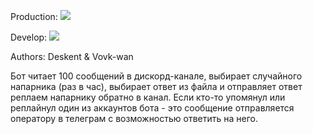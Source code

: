 Production:
<img src="https://github.com/Deskent/discord_mailer/workflows/discord_mailer/badge.svg?branch=main"><br>

Develop:
<img src="https://github.com/Deskent/discord_mailer/workflows/discord_mailer/badge.svg?branch=develop"><br>

Authors: Deskent & Vovk-wan



Бот читает 100 сообщений в дискорд-канале, выбирает случайного напарника (раз в час),
выбирает ответ из файла и отправляет ответ реплаем напарнику обратно в канал.
Если кто-то упомянул или реплайнул один из аккаунтов бота - это сообщение
отправляется оператору в телеграм с возможностью ответить на него.
